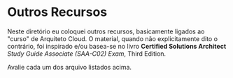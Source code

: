 # Outros Recursos

Neste diretório eu coloquei outros recursos, basicamente ligados ao "curso" de Arquiteto Cloud. O material, quando não explicitamente dito o contrário, foi inspirado e/ou basea-se no livro **Certified Solutions Architect** _Study Guide 
Associate (SAA-C02) Exam_, Third Edition.

Avalie cada um dos arquivo listados acima.
